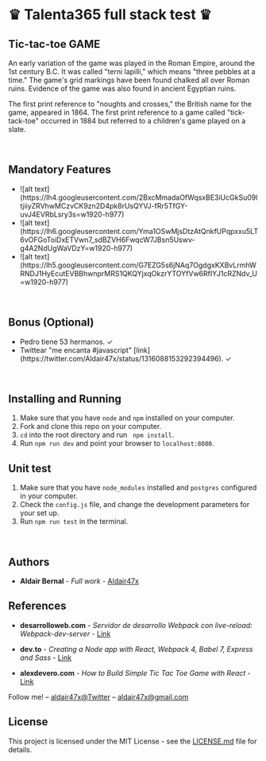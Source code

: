 <h1>♛ Talenta365 full stack test ♛ </h1>

<h2>Tic-tac-toe GAME</h2>

<p>
An early variation of the game was played in the Roman Empire, around the 1st century B.C. It was called "terni lapilli," which means "three pebbles at a time." The game's grid markings have been found chalked all over Roman ruins. Evidence of the game was also found in ancient Egyptian ruins.

The first print reference to "noughts and crosses," the British name for the game, appeared in 1864. The first print reference to a game called "tick-tack-toe" occurred in 1884 but referred to a children's game played on a slate.
</p>

<br>

<h2>Mandatory Features</h2>
<ul>

<li>
![alt text](https://lh4.googleusercontent.com/2BxcMmadaOfWqsxBE3iUcGkSu09ltjiiyZRVhwMCzvCK9zn2D4pk8rUsQYVJ-fRr5TfGY-uvJ4EVRbLsry3s=w1920-h977)
</li>

<li>
![alt text](https://lh6.googleusercontent.com/Yma1OSwMjsDtzAtQnkfUPqpxxu5LT6vOFGoToiDxETVwn7_sdBZVH6FwqcW7JBsn5Uswv-g4A2NdUgWaVDzY=w1920-h977)
</li>

<li>
![alt text](https://lh5.googleusercontent.com/G7EZG5s6jNAq7OgdgxKXBvLrmhWRNDJ1HyEcutEVBBhwnprMRS1QKQYjxqOkzrYTOYfVw6RfIYJ1cRZNdv_U=w1920-h977)
</li>




</ul>

<br>

<h2>Bonus (Optional)</h2>
<ul>

<li>
Pedro tiene 53 hermanos. ✓
</li>

<li>
Twittear "me encanta #javascript" [link](https://twitter.com/Aldair47x/status/1316088153292394496). ✓
</li>


</ul>

<br>

## Installing and Running

1. Make sure that you have `node` and `npm` installed on your computer.
2. Fork and clone this repo on your computer.
3. `cd` into the root directory and run ` npm install`.
4. Run `npm run dev` and point your browser to `localhost:8080`.

## Unit test

1. Make sure that you have `node_modules` installed and `postgres` configured in your computer.
2. Check the `config.js` file, and change the development parameters for your set up.
3. Run `npm run test` in the terminal.

<br>

## Authors

* **Aldair Bernal** - *Full work* - [Aldair47x](https://github.com/Aldair47x)

## References

* **desarrolloweb.com** - *Servidor de desarrollo Webpack con live-reload: Webpack-dev-server* - [Link](https://desarrolloweb.com/articulos/servidor-desarrollo-webpack.html)

* **dev.to** - *Creating a Node app with React, Webpack 4, Babel 7, Express and Sass* - [Link](https://dev.to/kedar9/creating-a-node-app-with-react-webpack-4-babel-7-express-and-sass-3mae)

* **alexdevero.com** - *How to Build Simple Tic Tac Toe Game with React* - [Link](https://blog.alexdevero.com/how-to-build-simple-tic-tac-toe-game-with-react/)

Follow me! – [aldair47x@Twitter](https://twitter.com/aldair47x) – aldair47x@gmail.com

## License

This project is licensed under the MIT License - see the [LICENSE.md](LICENSE.md) file for details.